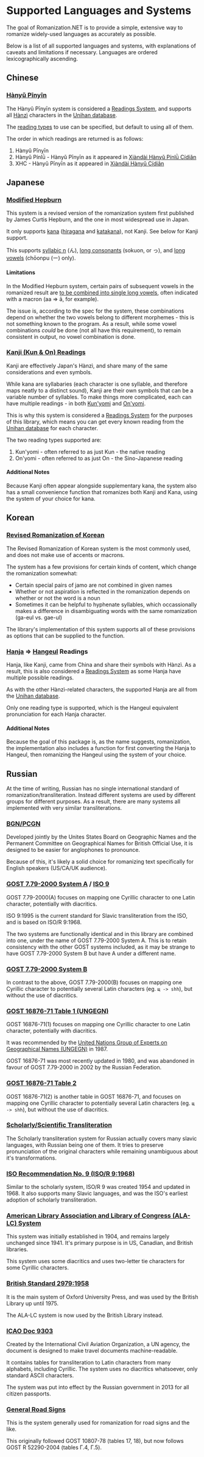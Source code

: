 ﻿# Supported Languages and Systems
The goal of Romanization.NET is to provide a simple, extensive way to romanize widely-used languages as accurately as possible.

Below is a list of all supported languages and systems, with explanations of caveats and limitations if necessary. Languages are ordered lexicographically ascending.



## Chinese
### [Hànyǔ Pīnyīn](https://en.wikipedia.org/wiki/Pinyin)
The Hànyǔ Pīnyīn system is considered a [Readings System](readingsSystems), and supports all [Hànzì](https://en.wikipedia.org/wiki/Chinese_characters) characters in the [Unihan database](http://www.unicode.org/charts/unihan.html).

The [reading types](/api/Romanization.Chinese.HanyuPinyinSystem.ReadingTypes.html) to use can be specified, but default to using all of them.

The order in which readings are returned is as follows:
1. Hànyǔ Pīnyīn
2. Hànyǔ Pínlǜ - Hànyǔ Pīnyīn as it appeared in [Xiàndài Hànyǔ Pínlǜ Cídiǎn](https://www.unicode.org/reports/tr38/index.html#kHanyuPinlu)
3. XHC - Hànyǔ Pīnyīn as it appeared in [Xiàndài Hànyǔ Cídiǎn](https://www.unicode.org/reports/tr38/index.html#kXHC1983)



## Japanese
### [Modified Hepburn](https://en.wikipedia.org/wiki/Hepburn_romanization)
This system is a revised version of the romanization system first published by James Curtis Hepburn, and the one in most widespread use in Japan.

It only supports [kana](https://en.wikipedia.org/wiki/Kana) ([hiragana](https://en.wikipedia.org/wiki/Hiragana) and [katakana](https://en.wikipedia.org/wiki/Katakana)), not Kanji. See below for Kanji support.

This supports [syllabic n](https://en.wikipedia.org/wiki/Hepburn_romanization#Syllabic_n) (ん), [long consonants](https://en.wikipedia.org/wiki/Hepburn_romanization#Long_consonants) (sokuon, or っ), and [long vowels](https://en.wikipedia.org/wiki/Hepburn_romanization#Loanwords) (chōonpu (ー) only).

#### Limitations
In the Modified Hepburn system, certain pairs of subsequent vowels in the romanized result are [to be combined into single long vowels](https://en.wikipedia.org/wiki/Hepburn_romanization#Long_vowels), often indicated with a macron (aa => ā, for example).

The issue is, according to the spec for the system, these combinations depend on whether the two vowels belong to different morphemes - this is not something known to the program.
As a result, while some vowel combinations *could* be done (not all have this requirement), to remain consistent in output, no vowel combination is done.


### [Kanji (Kun & On) Readings](https://en.wikipedia.org/wiki/Kanji#Readings)
Kanji are effectively Japan's Hànzì, and share many of the same considerations and even symbols.

While kana are syllabaries (each character is one syllable, and therefore maps neatly to a distinct sound), Kanji are their own symbols that can be a variable number of syllables.
To make things more complicated, each can have multiple readings - in both [Kun'yomi](https://en.wikipedia.org/wiki/Kanji#Kun'yomi_(native_reading)) and [On'yomi](https://en.wikipedia.org/wiki/Kanji#On'yomi_(Sino-Japanese_reading)).

This is why this system is considered a [Readings System](readingsSystems) for the purposes of this library, which means you can get every known reading from the [Unihan database](http://www.unicode.org/charts/unihan.html) for each character.

The two reading types supported are:
1. Kun'yomi - often referred to as just Kun - the native reading
2. On'yomi - often referred to as just On - the Sino-Japanese reading

#### Additional Notes
Because Kanji often appear alongside supplementary kana, the system also has a small convenience function that romanizes both Kanji and Kana, using the system of your choice for kana.



## Korean
### [Revised Romanization of Korean](https://en.wikipedia.org/wiki/Revised_Romanization_of_Korean)
The Revised Romanization of Korean system is the most commonly used, and does not make use of accents or macrons.

The system has a few provisions for certain kinds of content, which change the romanization somewhat:
- Certain special pairs of jamo are not combined in given names
- Whether or not aspiration is reflected in the romanization depends on whether or not the word is a noun
- Sometimes it can be helpful to hyphenate syllables, which occassionally makes a difference in disambiguating words with the same romanization (ga-eul vs. gae-ul)

The library's implementation of this system supports all of these provisions as options that can be supplied to the function.


### [Hanja](https://en.wikipedia.org/wiki/Hanja) => [Hangeul](https://en.wikipedia.org/wiki/Hangul) Readings
Hanja, like Kanji, came from China and share their symbols with Hànzì. As a result, this is also considered a [Readings System](readingsSystems) as some Hanja have multiple possible readings.

As with the other Hànzì-related characters, the supported Hanja are all from the [Unihan database](http://www.unicode.org/charts/unihan.html).

Only one reading type is supported, which is the Hangeul equivalent pronunciation for each Hanja character.

#### Additional Notes
Because the goal of this package is, as the name suggests, romanization, the implementation also includes a function for first converting the Hanja to Hangeul, then romanizing the Hangeul using the system of your choice.



## Russian
At the time of writing, Russian has no single international standard of romanization/transliteration. Instead different systems are used by different groups for different purposes. As a result, there are many systems all implemented with very similar transliterations.

### [BGN/PCGN](https://en.wikipedia.org/wiki/BGN/PCGN_romanization_of_Russian)
Developed jointly by the Unites States Board on Geographic Names and the Permanent Committee on Geographical Names for British Official Use, it is designed to be easier for anglophones to pronounce.

Because of this, it's likely a solid choice for romanizing text specifically for English speakers (US/CA/UK audience).


### [GOST 7.79-2000 System A](https://en.wikipedia.org/wiki/GOST_7.79-2000) / [ISO 9](https://en.wikipedia.org/wiki/ISO_9)
GOST 7.79-2000(A) focuses on mapping one Cyrillic character to one Latin character, potentially with diacritics.

ISO 9:1995 is the current standard for Slavic transliteration from the ISO, and is based on ISO/R 9:1968.

The two systems are functionally identical and in this library are combined into one, under the name of GOST 7.79-2000 System A. This is to retain consistency with the other GOST systems included, as it may be strange to have GOST 7.79-2000 System B but have A under a different name.


### [GOST 7.79-2000 System B](https://en.wikipedia.org/wiki/GOST_7.79-2000)
In contrast to the above, GOST 7.79-2000(B) focuses on mapping one Cyrillic character to potentially several Latin characters (eg. `щ -> shh`), but without the use of diacritics.


### [GOST 16876-71 Table 1 (UNGEGN)](https://en.wikipedia.org/wiki/GOST_16876-71)
GOST 16876-71(1) focuses on mapping one Cyrillic character to one Latin character, potentially with diacritics.

It was recommended by the [United Nations Group of Experts on Geographical Names (UNGEGN)](https://en.wikipedia.org/wiki/United_Nations_Group_of_Experts_on_Geographical_Names) in 1987.

GOST 16876-71 was most recently updated in 1980, and was abandoned in favour of GOST 7.79-2000 in 2002 by the Russian Federation.


### [GOST 16876-71 Table 2](https://en.wikipedia.org/wiki/GOST_16876-71)
GOST 16876-71(2) is another table in GOST 16876-71, and focuses on mapping one Cyrillic character to potentially several Latin characters (eg. `щ -> shh`), but without the use of diacritics.


### [Scholarly/Scientific Transliteration](https://en.wikipedia.org/wiki/Scientific_transliteration_of_Cyrillic)
The Scholarly transliteration system for Russian actually covers many slavic languages, with Russian being one of them. It tries to preserve pronunciation of the original characters while remaining unambiguous about it's transformations.


### [ISO Recommendation No. 9 (ISO/R 9:1968)](https://en.wikipedia.org/wiki/ISO_9#ISO/R_9)
Similar to the scholarly system, ISO/R 9 was created 1954 and updated in 1968. It also supports many Slavic languages, and was the ISO's earliest adoption of scholarly transliteration.


### [American Library Association and Library of Congress (ALA-LC) System](https://en.wikipedia.org/wiki/ALA-LC_romanization_for_Russian)
This system was initially established in 1904, and remains largely unchanged since 1941. It's primary purpose is in US, Canadian, and British libraries.

This system uses some diacritics and uses two-letter tie characters for some Cyrillic characters.


### [British Standard 2979:1958](https://en.wikipedia.org/wiki/Romanization_of_Russian#British_Standard)
It is the main system of Oxford University Press, and was used by the British Library up until 1975.

The ALA-LC system is now used by the British Library instead.


### [ICAO Doc 9303](https://www.icao.int/publications/Documents/9303_p3_cons_en.pdf)
Created by the International Civil Aviation Organization, a UN agency, the document is designed to make travel documents machine-readable.

It contains tables for transliteration to Latin characters from many alphabets, including Cyrillic. The system uses no diacritics whatsoever, only standard ASCII characters.

The system was put into effect by the Russian government in 2013 for all citizen passports.


### [General Road Signs](https://en.wikipedia.org/wiki/Romanization_of_Russian#Road_signs_note)
This is the system generally used for romanization for road signs and the like.

This originally followed GOST 10807-78 (tables 17, 18), but now follows GOST R 52290-2004 (tables Г.4, Г.5).
